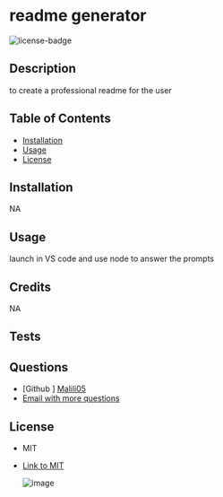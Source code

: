 
# readme generator
![license-badge](https://img.shields.io/badge/license-MIT-blue.svg)

## Description
to create a professional readme for the user

## Table of Contents
- [Installation](#installation)
- [Usage](#usage)
- [License](#License)

## Installation
NA

## Usage
launch in VS code and use node to answer the prompts

## Credits
NA

## Tests

## Questions
- [Github ] [Malili05](https://github.com/Malili05)
- [Email with more questions ](mailto:malisalitten@gmail.com)


## License
- MIT
- [Link to MIT](https://www.google.com/search?q=MIT+license) 

  

  ![image](https://github.com/Malili05/readme-generator/assets/141981157/84666c0b-0ee2-4edc-9ae9-70b78f526f37)
